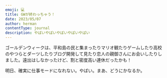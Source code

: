 ```yaml
---
emoji: 💻
title: GWが終わっちゃう！
date: 2023/05/07
author: herman
contentType: journal
description: やばいやばいやばいやばいやばい
---
```


ゴールデンウィークは、平和島の民と集まったりマリオ観たりゲームしたり高校のやつらとダーツしたりブログ開発して見たり恋人の親御さんにお会いしたりしました。遠出はしなかったけど、割と密度高い連休だったかも！

明日、確実に仕事モードになれない。やばい。まあ、どうにかなるか。


